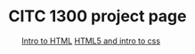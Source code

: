# CITC 1300 project page

<ul>
<il><a href="intro_to_html/index.html" target="blank">Intro to HTML</a><il>
<il><a href="HTML5_intro_to_css/index.html" target="blank">HTML5 and intro to css</a><il>
</ul>
